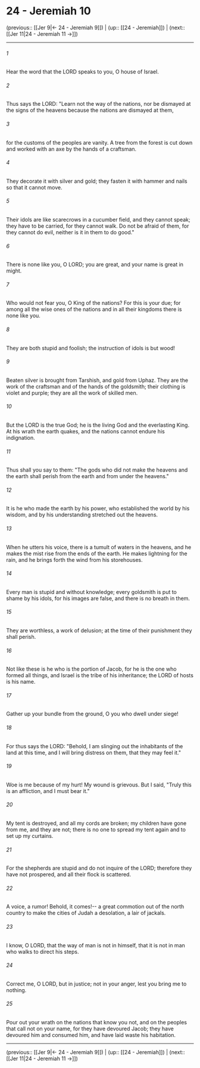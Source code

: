 # 24 - Jeremiah 10

(previous:: [[Jer 9|← 24 - Jeremiah 9]]) | (up:: [[24 - Jeremiah]]) | (next:: [[Jer 11|24 - Jeremiah 11 →]])

***


###### 1 
Hear the word that the LORD speaks to you, O house of Israel. 

###### 2 
Thus says the LORD: "Learn not the way of the nations, nor be dismayed at the signs of the heavens because the nations are dismayed at them, 

###### 3 
for the customs of the peoples are vanity. A tree from the forest is cut down and worked with an axe by the hands of a craftsman. 

###### 4 
They decorate it with silver and gold; they fasten it with hammer and nails so that it cannot move. 

###### 5 
Their idols are like scarecrows in a cucumber field, and they cannot speak; they have to be carried, for they cannot walk. Do not be afraid of them, for they cannot do evil, neither is it in them to do good." 

###### 6 
There is none like you, O LORD; you are great, and your name is great in might. 

###### 7 
Who would not fear you, O King of the nations? For this is your due; for among all the wise ones of the nations and in all their kingdoms there is none like you. 

###### 8 
They are both stupid and foolish; the instruction of idols is but wood! 

###### 9 
Beaten silver is brought from Tarshish, and gold from Uphaz. They are the work of the craftsman and of the hands of the goldsmith; their clothing is violet and purple; they are all the work of skilled men. 

###### 10 
But the LORD is the true God; he is the living God and the everlasting King. At his wrath the earth quakes, and the nations cannot endure his indignation. 

###### 11 
Thus shall you say to them: "The gods who did not make the heavens and the earth shall perish from the earth and from under the heavens." 

###### 12 
It is he who made the earth by his power, who established the world by his wisdom, and by his understanding stretched out the heavens. 

###### 13 
When he utters his voice, there is a tumult of waters in the heavens, and he makes the mist rise from the ends of the earth. He makes lightning for the rain, and he brings forth the wind from his storehouses. 

###### 14 
Every man is stupid and without knowledge; every goldsmith is put to shame by his idols, for his images are false, and there is no breath in them. 

###### 15 
They are worthless, a work of delusion; at the time of their punishment they shall perish. 

###### 16 
Not like these is he who is the portion of Jacob, for he is the one who formed all things, and Israel is the tribe of his inheritance; the LORD of hosts is his name. 

###### 17 
Gather up your bundle from the ground, O you who dwell under siege! 

###### 18 
For thus says the LORD: "Behold, I am slinging out the inhabitants of the land at this time, and I will bring distress on them, that they may feel it." 

###### 19 
Woe is me because of my hurt! My wound is grievous. But I said, "Truly this is an affliction, and I must bear it." 

###### 20 
My tent is destroyed, and all my cords are broken; my children have gone from me, and they are not; there is no one to spread my tent again and to set up my curtains. 

###### 21 
For the shepherds are stupid and do not inquire of the LORD; therefore they have not prospered, and all their flock is scattered. 

###### 22 
A voice, a rumor! Behold, it comes!-- a great commotion out of the north country to make the cities of Judah a desolation, a lair of jackals. 

###### 23 
I know, O LORD, that the way of man is not in himself, that it is not in man who walks to direct his steps. 

###### 24 
Correct me, O LORD, but in justice; not in your anger, lest you bring me to nothing. 

###### 25 
Pour out your wrath on the nations that know you not, and on the peoples that call not on your name, for they have devoured Jacob; they have devoured him and consumed him, and have laid waste his habitation.

***

(previous:: [[Jer 9|← 24 - Jeremiah 9]]) | (up:: [[24 - Jeremiah]]) | (next:: [[Jer 11|24 - Jeremiah 11 →]])
